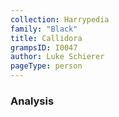 ```yaml
---
collection: Harrypedia
family: "Black"
title: Callidora
grampsID: I0047
author: Luke Schierer
pageType: person
---
```


### Analysis
